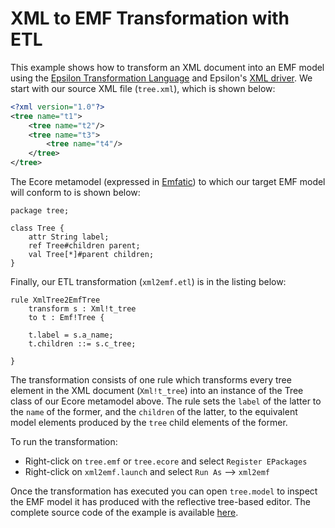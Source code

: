 # XML to EMF Transformation with ETL

This example shows how to transform an XML document into an EMF model using the [Epsilon Transformation Language](../../etl) and Epsilon's [XML driver](../plain-xml). We start with our source XML file (`tree.xml`), which is shown below:

```xml
<?xml version="1.0"?>
<tree name="t1">
	<tree name="t2"/>
	<tree name="t3">
		<tree name="t4"/>
	</tree>
</tree>
```

The Ecore metamodel (expressed in [Emfatic](http://eclipse.org/emfatic)) to which our target EMF model will conform to is shown below:

```emf
package tree;

class Tree {
	attr String label;
	ref Tree#children parent;
	val Tree[*]#parent children;
}
```

Finally, our ETL transformation (`xml2emf.etl`) is in the listing below:

```etl
rule XmlTree2EmfTree
	transform s : Xml!t_tree
	to t : Emf!Tree {
	
	t.label = s.a_name;
	t.children ::= s.c_tree;
	
}
```

The transformation consists of one rule which transforms every tree element in the XML document (`Xml!t_tree`) into an instance of the Tree class of our Ecore metamodel above. The rule sets the `label` of the latter to the `name` of the former, and the `children` of the latter, to the equivalent model elements produced by the `tree` child elements of the former.

To run the transformation:

- Right-click on `tree.emf` or `tree.ecore` and select `Register EPackages`
- Right-click on `xml2emf.launch` and select `Run As` --> `xml2emf`

Once the transformation has executed you can open `tree.model` to inspect the EMF model it has produced with the reflective tree-based editor. The complete source code of the example is available [here](https://github.com/eclipse-epsilon/epsilon/tree/main/examples/org.eclipse.epsilon.examples.etl.xml2emf).
